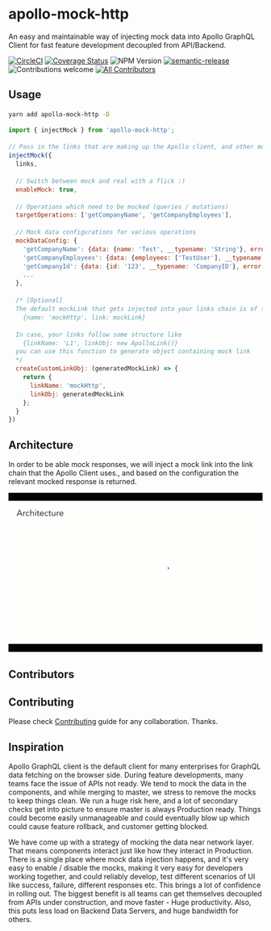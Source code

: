 # apollo-mock-http
An easy and maintainable way of injecting mock data into Apollo GraphQL Client for fast feature development decoupled from API/Backend.

[![CircleCI](https://circleci.com/gh/intuit/apollo-mock-http/tree/main.svg?style=shield)](https://circleci.com/gh/intuit/apollo-mock-http/tree/main)
[![Coverage Status](https://coveralls.io/repos/github/intuit/apollo-mock-http/badge.svg?branch=main)](https://coveralls.io/github/intuit/apollo-mock-http?branch=master)
![NPM Version](https://img.shields.io/npm/v/apollo-mock-http)
[![semantic-release](https://img.shields.io/badge/%20%20%F0%9F%93%A6%F0%9F%9A%80-semantic--release-e10079.svg)](https://github.com/semantic-release/semantic-release)
![Contributions welcome](https://img.shields.io/badge/contributions-welcome-orange)
[![All Contributors](https://img.shields.io/github/all-contributors/intuit/apollo-mock-http?color=ee8449&style=flat-square)](#contributors)

## Usage

```bash
yarn add apollo-mock-http -D
```

```javascript
import { injectMock } from 'apollo-mock-http';

// Pass in the links that are making up the Apollo client, and other mock data configurations
injectMock({
  links,
  
  // Switch between mock and real with a flick :)
  enableMock: true,                                                  

  // Operations which need to be mocked (queries / mutations)
  targetOperations: ['getCompanyName', 'getCompanyEmployees'],
  
  // Mock data configurations for various operations
  mockDataConfig: {                                            
    'getCompanyName': {data: {name: 'Test', __typename: 'String'}, error: null},
    'getCompanyEmployees': {data: {employees: ['TestUser'], __typename: 'Employee'}, error: null},
    'getCompanyId': {data: {id: '123', __typename: 'CompanyID'}, error: null},
    ...
  },

  /* [Optional]
  The default mockLink that gets injected into your links chain is of the following structure
    {name: 'mockHttp', link: mockLink}

  In case, your links follow some structure like 
    {linkName: 'L1', linkObj: new ApolloLink()}
  you can use this function to generate object containing mock link
  */
  createCustomLinkObj: (generatedMockLink) => {
    return {
      linkName: 'mockHttp',
      linkObj: generatedMockLink
    };
  }
})

```

## Architecture

In order to be able mock responses, we will inject a mock link into the link chain that the Apollo Client uses., and based on the configuration the relevant mocked response is returned.

[![Watch the video](./docs/architecture.gif)](./docs/architecture.gif)


## Contributors

<!-- ALL-CONTRIBUTORS-LIST:START - Do not remove or modify this section -->
<!-- prettier-ignore-start -->
<!-- markdownlint-disable -->

<!-- markdownlint-restore -->
<!-- prettier-ignore-end -->

<!-- ALL-CONTRIBUTORS-LIST:END -->


## Contributing

Please check [Contributing](./CONTRIBUTING.md) guide for any collaboration. Thanks.


## Inspiration

Apollo GraphQL client is the default client for many enterprises for GraphQL data fetching on the browser side. During feature developments, many teams face the issue of APIs not ready. We tend to mock the data in the components, and while merging to master, we stress to remove the mocks to keep things clean. We run a huge risk here, and a lot of secondary checks get into picture to ensure master is always Production ready. Things could become easily unmanageable and could eventually blow up which could cause feature rollback, and customer getting blocked.

We have come up with a strategy of mocking the data near network layer. That means components interact just like how they interact in Production. There is a single place where mock data injection happens, and it's very easy to enable / disable the mocks, making it very easy for developers working together, and could reliably develop, test different scenarios of UI like success, failure, different responses etc. This brings a lot of confidence in rolling out. The biggest benefit is all teams can get themselves decoupled from APIs under construction, and move faster - Huge productivity. Also, this puts less load on Backend Data Servers, and huge bandwidth for others.


